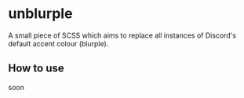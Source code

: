 # unblurple
A small piece of SCSS which aims to replace all instances of Discord's default accent colour (blurple).

## How to use
soon
